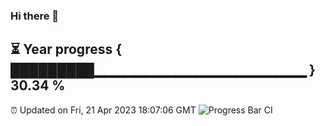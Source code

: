 ### Hi there 👋
⏳ Year progress { █████████▁▁▁▁▁▁▁▁▁▁▁▁▁▁▁▁▁▁▁▁▁ } 30.34 %
---
⏰ Updated on Fri, 21 Apr 2023 18:07:06 GMT
![Progress Bar CI](https://github.com/Moyi321/Moyi321/workflows/Progress%20Bar%20CI/badge.svg)
